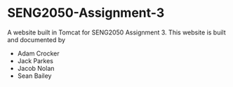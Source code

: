 # SENG2050-Assignment-3

A website built in Tomcat for SENG2050 Assignment 3. This website is built and documented by

 * Adam Crocker
 * Jack Parkes
 * Jacob Nolan
 * Sean Bailey
